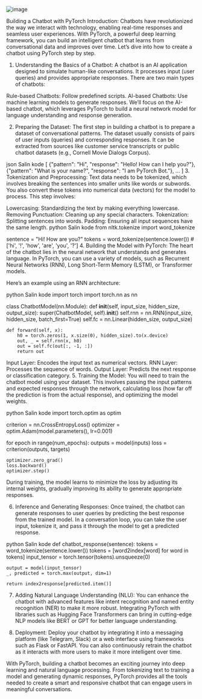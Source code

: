 ![image](https://github.com/user-attachments/assets/603b013e-4a2d-4fef-ad1f-975766a34d81)




Building a Chatbot with PyTorch
Introduction: Chatbots have revolutionized the way we interact with technology, enabling real-time responses and seamless user experiences. With PyTorch, a powerful deep learning framework, you can build an intelligent chatbot that learns from conversational data and improves over time. Let’s dive into how to create a chatbot using PyTorch step by step.

1. Understanding the Basics of a Chatbot: A chatbot is an AI application designed to simulate human-like conversations. It processes input (user queries) and provides appropriate responses. There are two main types of chatbots:

Rule-based Chatbots: Follow predefined scripts.
AI-based Chatbots: Use machine learning models to generate responses.
We’ll focus on the AI-based chatbot, which leverages PyTorch to build a neural network model for language understanding and response generation.

2. Preparing the Dataset: The first step in building a chatbot is to prepare a dataset of conversational patterns. The dataset usually consists of pairs of user inputs (queries) and corresponding responses. It can be extracted from sources like customer service transcripts or public chatbot datasets (e.g., Cornell Movie Dialogs Corpus).

json
Salin kode
[
    {"pattern": "Hi", "response": "Hello! How can I help you?"},
    {"pattern": "What is your name?", "response": "I am PyTorch Bot."},
    ...
]
3. Tokenization and Preprocessing: Text data needs to be tokenized, which involves breaking the sentences into smaller units like words or subwords. You also convert these tokens into numerical data (vectors) for the model to process. This step involves:

Lowercasing: Standardizing the text by making everything lowercase.
Removing Punctuation: Cleaning up any special characters.
Tokenization: Splitting sentences into words.
Padding: Ensuring all input sequences have the same length.
python
Salin kode
from nltk.tokenize import word_tokenize

sentence = "Hi! How are you?"
tokens = word_tokenize(sentence.lower())  # ['hi', '!', 'how', 'are', 'you', '?']
4. Building the Model with PyTorch: The heart of the chatbot lies in the neural network that understands and generates language. In PyTorch, you can use a variety of models, such as Recurrent Neural Networks (RNN), Long Short-Term Memory (LSTM), or Transformer models.

Here’s an example using an RNN architecture:

python
Salin kode
import torch
import torch.nn as nn

class ChatbotModel(nn.Module):
    def __init__(self, input_size, hidden_size, output_size):
        super(ChatbotModel, self).__init__()
        self.rnn = nn.RNN(input_size, hidden_size, batch_first=True)
        self.fc = nn.Linear(hidden_size, output_size)

    def forward(self, x):
        h0 = torch.zeros(1, x.size(0), hidden_size).to(x.device)
        out, _ = self.rnn(x, h0)
        out = self.fc(out[:, -1, :])
        return out
Input Layer: Encodes the input text as numerical vectors.
RNN Layer: Processes the sequence of words.
Output Layer: Predicts the next response or classification category.
5. Training the Model: You will need to train the chatbot model using your dataset. This involves passing the input patterns and expected responses through the network, calculating loss (how far off the prediction is from the actual response), and optimizing the model weights.

python
Salin kode
import torch.optim as optim

criterion = nn.CrossEntropyLoss()
optimizer = optim.Adam(model.parameters(), lr=0.001)

for epoch in range(num_epochs):
    outputs = model(inputs)
    loss = criterion(outputs, targets)
    
    optimizer.zero_grad()
    loss.backward()
    optimizer.step()
During training, the model learns to minimize the loss by adjusting its internal weights, gradually improving its ability to generate appropriate responses.

6. Inference and Generating Responses: Once trained, the chatbot can generate responses to user queries by predicting the best response from the trained model. In a conversation loop, you can take the user input, tokenize it, and pass it through the model to get a predicted response.

python
Salin kode
def chatbot_response(sentence):
    tokens = word_tokenize(sentence.lower())
    tokens = [word2index[word] for word in tokens]
    input_tensor = torch.tensor(tokens).unsqueeze(0)
    
    output = model(input_tensor)
    _, predicted = torch.max(output, dim=1)
    
    return index2response[predicted.item()]
7. Adding Natural Language Understanding (NLU): You can enhance the chatbot with advanced features like intent recognition and named entity recognition (NER) to make it more robust. Integrating PyTorch with libraries such as Hugging Face Transformers can bring in cutting-edge NLP models like BERT or GPT for better language understanding.

8. Deployment: Deploy your chatbot by integrating it into a messaging platform (like Telegram, Slack) or a web interface using frameworks such as Flask or FastAPI. You can also continuously retrain the chatbot as it interacts with more users to make it more intelligent over time.

With PyTorch, building a chatbot becomes an exciting journey into deep learning and natural language processing. From tokenizing text to training a model and generating dynamic responses, PyTorch provides all the tools needed to create a smart and responsive chatbot that can engage users in meaningful conversations.
